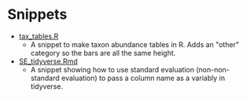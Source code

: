Snippets
========

* [tax_tables.R](./tax_tables.R)
	* A snippet to make taxon abundance tables in R. Adds an "other" category so
	the bars are all the same height.
* [SE_tidyverse.Rmd](./SE_tidyverse.Rmd)
	* A snippet showing how to use standard evaluation (non-non-standard
	evaluation) to pass a column name as a variably in tidyverse.

